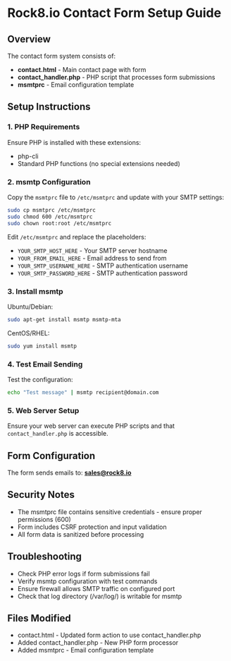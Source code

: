 # Rock8.io Contact Form Setup Guide

## Overview
The contact form system consists of:
- **contact.html** - Main contact page with form
- **contact_handler.php** - PHP script that processes form submissions
- **msmtprc** - Email configuration template

## Setup Instructions

### 1. PHP Requirements
Ensure PHP is installed with these extensions:
- php-cli
- Standard PHP functions (no special extensions needed)

### 2. msmtp Configuration
Copy the `msmtprc` file to `/etc/msmtprc` and update with your SMTP settings:

```bash
sudo cp msmtprc /etc/msmtprc
sudo chmod 600 /etc/msmtprc
sudo chown root:root /etc/msmtprc
```

Edit `/etc/msmtprc` and replace the placeholders:
- `YOUR_SMTP_HOST_HERE` - Your SMTP server hostname
- `YOUR_FROM_EMAIL_HERE` - Email address to send from
- `YOUR_SMTP_USERNAME_HERE` - SMTP authentication username
- `YOUR_SMTP_PASSWORD_HERE` - SMTP authentication password

### 3. Install msmtp
Ubuntu/Debian:
```bash
sudo apt-get install msmtp msmtp-mta
```

CentOS/RHEL:
```bash
sudo yum install msmtp
```

### 4. Test Email Sending
Test the configuration:
```bash
echo "Test message" | msmtp recipient@domain.com
```

### 5. Web Server Setup
Ensure your web server can execute PHP scripts and that `contact_handler.php` is accessible.

## Form Configuration
The form sends emails to: **sales@rock8.io**

## Security Notes
- The msmtprc file contains sensitive credentials - ensure proper permissions (600)
- Form includes CSRF protection and input validation
- All form data is sanitized before processing

## Troubleshooting
- Check PHP error logs if form submissions fail
- Verify msmtp configuration with test commands
- Ensure firewall allows SMTP traffic on configured port
- Check that log directory (/var/log/) is writable for msmtp

## Files Modified
- contact.html - Updated form action to use contact_handler.php
- Added contact_handler.php - New PHP form processor
- Added msmtprc - Email configuration template